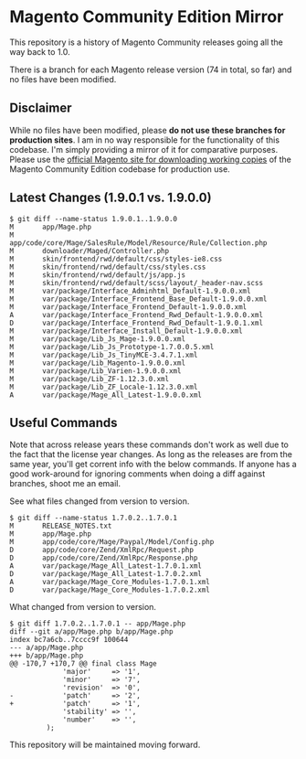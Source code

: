 # Magento Community Edition Mirror

This repository is a history of Magento Community releases going all the way back to 1.0.

There is a branch for each Magento release version (74 in total, so far) and no files have been modified.

## Disclaimer

While no files have been modified, please **do not use these branches for production sites**.  I am in no way responsible for the functionality of this codebase.  I'm simply providing a mirror of it for comparative purposes.  Please use the [official Magento site for downloading working copies](http://www.magentocommerce.com/download) of the Magento Community Edition codebase for production use.

## Latest Changes (1.9.0.1 vs. 1.9.0.0)

    $ git diff --name-status 1.9.0.1..1.9.0.0
    M       app/Mage.php
    M       app/code/core/Mage/SalesRule/Model/Resource/Rule/Collection.php
    M       downloader/Maged/Controller.php
    M       skin/frontend/rwd/default/css/styles-ie8.css
    M       skin/frontend/rwd/default/css/styles.css
    M       skin/frontend/rwd/default/js/app.js
    M       skin/frontend/rwd/default/scss/layout/_header-nav.scss
    M       var/package/Interface_Adminhtml_Default-1.9.0.0.xml
    M       var/package/Interface_Frontend_Base_Default-1.9.0.0.xml
    M       var/package/Interface_Frontend_Default-1.9.0.0.xml
    A       var/package/Interface_Frontend_Rwd_Default-1.9.0.0.xml
    D       var/package/Interface_Frontend_Rwd_Default-1.9.0.1.xml
    M       var/package/Interface_Install_Default-1.9.0.0.xml
    M       var/package/Lib_Js_Mage-1.9.0.0.xml
    M       var/package/Lib_Js_Prototype-1.7.0.0.5.xml
    M       var/package/Lib_Js_TinyMCE-3.4.7.1.xml
    M       var/package/Lib_Magento-1.9.0.0.xml
    M       var/package/Lib_Varien-1.9.0.0.xml
    M       var/package/Lib_ZF-1.12.3.0.xml
    M       var/package/Lib_ZF_Locale-1.12.3.0.xml
    A       var/package/Mage_All_Latest-1.9.0.0.xml

## Useful Commands

Note that across release years these commands don't work as well due to the fact that the license year changes.  As long as the releases are from the same year, you'll get corrent info with the below commands.  If anyone has a good work-around for ignoring comments when doing a diff against branches, shoot me an email.

See what files changed from version to version.

    $ git diff --name-status 1.7.0.2..1.7.0.1
    M       RELEASE_NOTES.txt
    M       app/Mage.php
    M       app/code/core/Mage/Paypal/Model/Config.php
    D       app/code/core/Zend/XmlRpc/Request.php
    D       app/code/core/Zend/XmlRpc/Response.php
    A       var/package/Mage_All_Latest-1.7.0.1.xml
    D       var/package/Mage_All_Latest-1.7.0.2.xml
    A       var/package/Mage_Core_Modules-1.7.0.1.xml
    D       var/package/Mage_Core_Modules-1.7.0.2.xml

What changed from version to version.

    $ git diff 1.7.0.2..1.7.0.1 -- app/Mage.php
    diff --git a/app/Mage.php b/app/Mage.php
    index bc7a6cb..7cccc9f 100644
    --- a/app/Mage.php
    +++ b/app/Mage.php
    @@ -170,7 +170,7 @@ final class Mage
                 'major'     => '1',
                 'minor'     => '7',
                 'revision'  => '0',
    -            'patch'     => '2',
    +            'patch'     => '1',
                 'stability' => '',
                 'number'    => '',
             );

This repository will be maintained moving forward.
